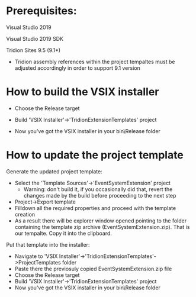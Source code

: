 # Prerequisites:
Visual Studio 2019

Visual Studio 2019 SDK

Tridion Sites 9.5 (9.1*)
* Tridion assembly references within the project tempaltes must be adjusted accordingly in order to support 9.1 version

# How to build the VSIX installer
* Choose the Release target

* Build 'VSIX Installer'->'TridionExtensionTemplates' project

* Now you've got the VSIX installer in your bin\Release folder

# How to update the project template

Generate the updated project template:
* Select the 'Template Sources'->'EventSystemExtension' project 
  * Warning: don't build it, if you occasionally did that, revert the changes made by the build before proceeding to the next step
* Project->Export template
* Filldown all the required properties and proceed with the template creation 
* As a result there will be explorer window opened pointing to the folder containing the template zip archive (EventSystemExtension.zip). That is our tempalte. Copy it into the clipboard.

Put that template into the installer:
* Navigate to 'VSIX Installer'->'TridionExtensionTemplates'->ProjectTemplates folder
* Paste there the previosuly copied EventSystemExtension.zip file
* Choose the Release target
* Build 'VSIX Installer'->'TridionExtensionTemplates' project
* Now you've got the VSIX installer in your bin\Release folder
